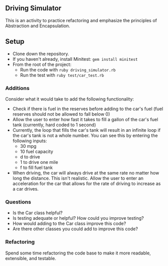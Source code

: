 ## Driving Simulator

This is an activity to practice refactoring and emphasize the principles of Abstraction and Encapsulation.

## Setup

* Clone down the repository.
* If you haven't already, install Minitest: `gem install minitest`
* From the root of the project:
    * Run the code with `ruby driving_simulator.rb`
    * Run the test with `ruby test/car_test.rb`

### Additions

Consider what it would take to add the following functionality:

* Check if there is fuel in the reserves before adding to the car's fuel (fuel reserves should not be allowed to fall below 0)
* Allow the user to enter how fast it takes to fill a gallon of the car's fuel tank (currently, hard coded to 1 second)
* Currently, the loop that fills the car's tank will result in an infinite loop if the car's tank is not a whole number. You can see this by entering the following inputs:
    * 30 mpg
    * 10 fuel capacity
    * d to drive
    * 1 to drive one mile
    * f to fill fuel tank
* When driving, the car will always drive at the same rate no matter how long the distance. This isn't realistic. Allow the user to enter an acceleration for the car that allows for the rate of driving to increase as a car drives.

### Questions

* Is the Car class helpful?
* Is testing adequate or helpful? How could you improve testing?
* How would adding to the Car class improve this code?
* Are there other classes you could add to improve this code?

### Refactoring

Spend some time refactoring the code base to make it more readable, extensible, and testable.
